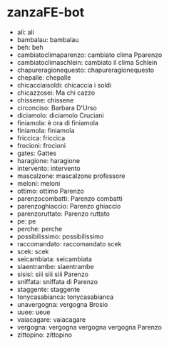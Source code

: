 # zanzaFE-bot

- ali: ali
- bambalau: bambalau
- beh: beh
- cambiatoclimaparenzo: cambiato clima Pparenzo
- cambiatoclimaschlein: cambiato il clima Schlein
- chapureragionequesto: chapureragionequesto
- chepalle: chepalle
- chicacciaisoldi: chicaccia i soldi
- chicazzosei: Ma chi cazzo
- chissene: chissene
- circonciso: Barbara D'Urso
- diciamolo: diciamolo Cruciani
- finiamola: è ora di finiamola
- finiamola: finiamola
- friccica: friccica
- frocioni: frocioni
- gates: Gattes
- haragione: haragione
- intervento: intervento
- mascalzone: mascalzone professore
- meloni: meloni
- ottimo: ottimo Parenzo
- parenzocombatti: Parenzo combatti
- parenzoghiaccio: Parenzo ghiaccio
- parenzoruttato: Parenzo ruttato
- pe: pe
- perche: perche
- possibilissimo: possibilissimo
- raccomandato: raccomandato scek
- scek: scek
- seicambiata: seicambiata
- siaentrambe: siaentrambe
- sisisi: siii siii siii Parenzo
- sniffata: sniffata di Parenzo
- staggente: staggente
- tonycasabianca: tonycasabianca
- unavergogna: vergogna Brosio
- uuee: ueue
- vaiacagare: vaiacagare
- vergogna: vergogna vergogna vergogna Parenzo
- zittopino: zittopino
